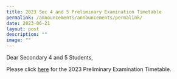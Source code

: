 ```yaml
---
title: 2023 Sec 4 and 5 Preliminary Examination Timetable
permalink: /announcements/announcements/permalink/
date: 2023-06-21
layout: post
description: ""
image: ""
---
```

Dear Secondary 4 and 5 Students,

Please click [here](https://staging.ddo69uruzv4wc.amplifyapp.com/files/Assessment%20Matters/2023%20sec%204%20and%205%20prelim%20exam%20timetable.pdf) for the 2023 Preliminary Examination Timetable.